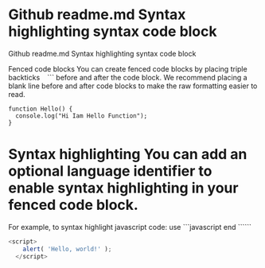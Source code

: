 # Github readme.md Syntax highlighting syntax code block 
Github readme.md Syntax highlighting syntax code block 

Fenced code blocks
You can create fenced code blocks by placing triple backticks ``` ``` ```
before and after the code block.
We recommend placing a blank line before and after code blocks to make the raw formatting easier to read.

```
function Hello() {
  console.log("Hi Iam Hello Function");
}
```
# Syntax highlighting You can add an optional language identifier to enable syntax highlighting in your fenced code block.

For example, to syntax highlight javascript code: use ```javascript end ``````

```javascript
<script>
    alert( 'Hello, world!' );
  </script>
```
